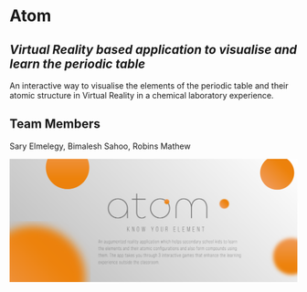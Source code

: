 # Atom

## _Virtual Reality based application to visualise and learn the periodic table_

An interactive way to visualise the elements of the periodic table and their atomic structure in Virtual Reality in a chemical laboratory experience.

## Team Members

Sary Elmelegy, Bimalesh Sahoo, Robins Mathew

![](images/Artboard.png)
